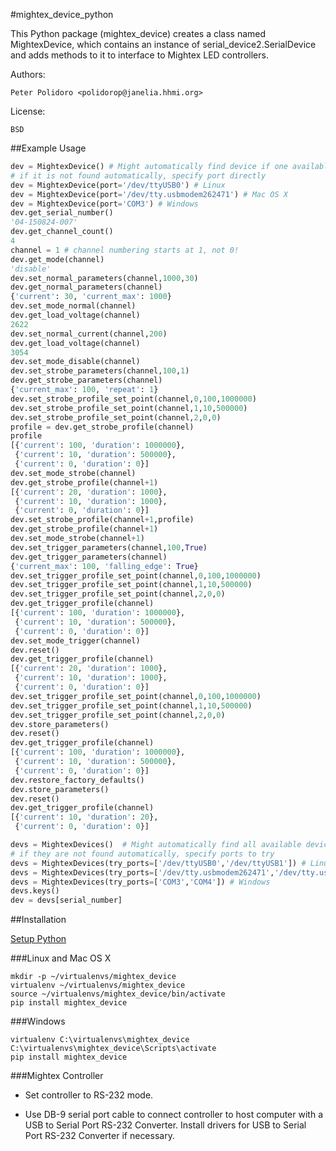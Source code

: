 #mightex_device_python

This Python package (mightex\_device) creates a class named MightexDevice,
which contains an instance of serial\_device2.SerialDevice and adds
methods to it to interface to Mightex LED controllers.

Authors:

    Peter Polidoro <polidorop@janelia.hhmi.org>

License:

    BSD

##Example Usage

```python
dev = MightexDevice() # Might automatically find device if one available
# if it is not found automatically, specify port directly
dev = MightexDevice(port='/dev/ttyUSB0') # Linux
dev = MightexDevice(port='/dev/tty.usbmodem262471') # Mac OS X
dev = MightexDevice(port='COM3') # Windows
dev.get_serial_number()
'04-150824-007'
dev.get_channel_count()
4
channel = 1 # channel numbering starts at 1, not 0!
dev.get_mode(channel)
'disable'
dev.set_normal_parameters(channel,1000,30)
dev.get_normal_parameters(channel)
{'current': 30, 'current_max': 1000}
dev.set_mode_normal(channel)
dev.get_load_voltage(channel)
2622
dev.set_normal_current(channel,200)
dev.get_load_voltage(channel)
3054
dev.set_mode_disable(channel)
dev.set_strobe_parameters(channel,100,1)
dev.get_strobe_parameters(channel)
{'current_max': 100, 'repeat': 1}
dev.set_strobe_profile_set_point(channel,0,100,1000000)
dev.set_strobe_profile_set_point(channel,1,10,500000)
dev.set_strobe_profile_set_point(channel,2,0,0)
profile = dev.get_strobe_profile(channel)
profile
[{'current': 100, 'duration': 1000000},
 {'current': 10, 'duration': 500000},
 {'current': 0, 'duration': 0}]
dev.set_mode_strobe(channel)
dev.get_strobe_profile(channel+1)
[{'current': 20, 'duration': 1000},
 {'current': 10, 'duration': 1000},
 {'current': 0, 'duration': 0}]
dev.set_strobe_profile(channel+1,profile)
dev.get_strobe_profile(channel+1)
dev.set_mode_strobe(channel+1)
dev.set_trigger_parameters(channel,100,True)
dev.get_trigger_parameters(channel)
{'current_max': 100, 'falling_edge': True}
dev.set_trigger_profile_set_point(channel,0,100,1000000)
dev.set_trigger_profile_set_point(channel,1,10,500000)
dev.set_trigger_profile_set_point(channel,2,0,0)
dev.get_trigger_profile(channel)
[{'current': 100, 'duration': 1000000},
 {'current': 10, 'duration': 500000},
 {'current': 0, 'duration': 0}]
dev.set_mode_trigger(channel)
dev.reset()
dev.get_trigger_profile(channel)
[{'current': 20, 'duration': 1000},
 {'current': 10, 'duration': 1000},
 {'current': 0, 'duration': 0}]
dev.set_trigger_profile_set_point(channel,0,100,1000000)
dev.set_trigger_profile_set_point(channel,1,10,500000)
dev.set_trigger_profile_set_point(channel,2,0,0)
dev.store_parameters()
dev.reset()
dev.get_trigger_profile(channel)
[{'current': 100, 'duration': 1000000},
 {'current': 10, 'duration': 500000},
 {'current': 0, 'duration': 0}]
dev.restore_factory_defaults()
dev.store_parameters()
dev.reset()
dev.get_trigger_profile(channel)
[{'current': 10, 'duration': 20},
 {'current': 0, 'duration': 0}]
```

```python
devs = MightexDevices()  # Might automatically find all available devices
# if they are not found automatically, specify ports to try
devs = MightexDevices(try_ports=['/dev/ttyUSB0','/dev/ttyUSB1']) # Linux
devs = MightexDevices(try_ports=['/dev/tty.usbmodem262471','/dev/tty.usbmodem262472']) # Mac OS X
devs = MightexDevices(try_ports=['COM3','COM4']) # Windows
devs.keys()
dev = devs[serial_number]
```

##Installation

[Setup Python](https://github.com/janelia-pypi/python_setup)

###Linux and Mac OS X

```shell
mkdir -p ~/virtualenvs/mightex_device
virtualenv ~/virtualenvs/mightex_device
source ~/virtualenvs/mightex_device/bin/activate
pip install mightex_device
```

###Windows

```shell
virtualenv C:\virtualenvs\mightex_device
C:\virtualenvs\mightex_device\Scripts\activate
pip install mightex_device
```

###Mightex Controller

* Set controller to RS-232 mode.

* Use DB-9 serial port cable to connect controller to host computer
  with a USB to Serial Port RS-232 Converter. Install drivers for USB
  to Serial Port RS-232 Converter if necessary.
